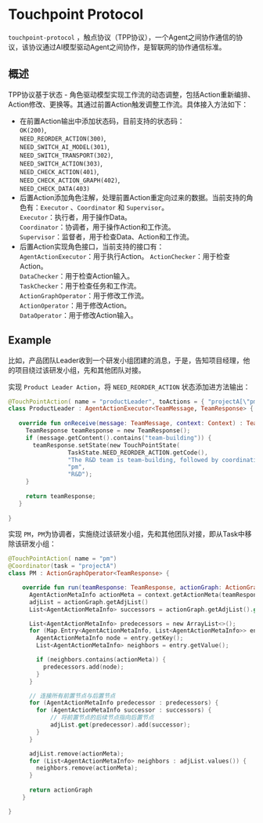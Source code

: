 # Touchpoint Protocol

`touchpoint-protocol` ，触点协议（TPP协议），一个Agent之间协作通信的协议，该协议通过AI模型驱动Agent之间协作，是智联网的协作通信标准。

## 概述
TPP协议基于状态 - 角色驱动模型实现工作流的动态调整，包括Action重新编排、Action修改、更换等。其通过前置Action触发调整工作流。具体接入方法如下：
- 在前置Action输出中添加状态码，目前支持的状态码：  
  `OK(200)`,  
  `NEED_REORDER_ACTION(300)`,  
  `NEED_SWITCH_AI_MODEL(301)`,  
 `NEED_SWITCH_TRANSPORT(302)`,  
  `NEED_SWITCH_ACTION(303)`,  
  `NEED_CHECK_ACTION(401)`,  
  `NEED_CHECK_ACTION_GRAPH(402)`,  
  `NEED_CHECK_DATA(403)`  
- 后置Action添加角色注解，处理前置Action重定向过来的数据。当前支持的角色有：`Executor` 、`Coordinator` 和 `Supervisor`。  
  `Executor`：执行者，用于操作Data。  
  `Coordinator`：协调者，用于操作Action和工作流。  
  `Supervisor`：监督者，用于检查Data、Action和工作流。
- 后置Action实现角色接口，当前支持的接口有：  
`AgentActionExecutor`：用于执行Action。
`ActionChecker`：用于检查Action。  
`DataChecker`：用于检查Action输入。  
`TaskChecker`：用于检查任务和工作流。  
`ActionGraphOperator`：用于修改工作流。  
`ActionOperator`：用于修改Action。  
`DataOperator`：用于修改Action输入。

## Example
比如，产品团队Leader收到一个研发小组团建的消息，于是，告知项目经理，他的项目绕过该研发小组，先和其他团队对接。

实现 `Product Leader Action`，将 `NEED_REORDER_ACTION` 状态添加进方法输出：
```kotlin
@TouchPointAction( name = "productLeader", toActions = { "projectA[\"pm\"]" })
class ProductLeader : AgentActionExecutor<TeamMessage, TeamResponse> {
   
   override fun onReceive(message: TeamMessage, context: Context) : TeamResponse {
     TeamResponse teamResponse = new TeamResponse();
     if (message.getContent().contains("team-building")) {
       teamResponse.setState(new TouchPointState(
                 TaskState.NEED_REORDER_ACTION.getCode(),
                 "The R&D team is team-building, followed by coordination with other teams",
                 "pm",
                 "R&D");
     }
     
     return teamResponse;
   }
 
}
```

实现 `PM`，`PM`为协调者，实施绕过该研发小组，先和其他团队对接，即从Task中移除该研发小组：
```kotlin
@TouchPointAction( name = "pm")
@Coordinator(task = "projectA")
class PM : ActionGraphOperator<TeamResponse> {

    override fun run(teamResponse: TeamResponse, actionGraph: ActionGraph, context: TouchPointContext): ActionGraph {
      AgentActionMetaInfo actionMeta = context.getActionMeta(teamResponse.getState().getCtxName())
      adjList = actionGraph.getAdjList()
      List<AgentActionMetaInfo> successors = actionGraph.getAdjList().get(actionMeta);

      List<AgentActionMetaInfo> predecessors = new ArrayList<>();
      for (Map.Entry<AgentActionMetaInfo, List<AgentActionMetaInfo>> entry : adjList.entrySet()) {
        AgentActionMetaInfo node = entry.getKey();
        List<AgentActionMetaInfo> neighbors = entry.getValue();

        if (neighbors.contains(actionMeta)) {
          predecessors.add(node);
        }
      }

      // 连接所有前置节点与后置节点
      for (AgentActionMetaInfo predecessor : predecessors) {
        for (AgentActionMetaInfo successor : successors) {
            // 将前置节点的后续节点指向后置节点
            adjList.get(predecessor).add(successor);
        }
      }

      adjList.remove(actionMeta);
      for (List<AgentActionMetaInfo> neighbors : adjList.values()) {
        neighbors.remove(actionMeta);
      }
      
      return actionGraph
    }

}
```